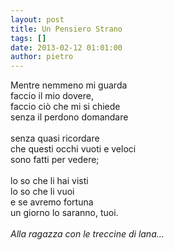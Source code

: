 ```yaml
---
layout: post
title: Un Pensiero Strano
tags: []
date: 2013-02-12 01:01:00
author: pietro
---
```

Mentre nemmeno mi guarda<br/>faccio il mio dovere,<br/>faccio ciò che mi si chiede<br/>senza il perdono domandare<br/><br/>senza quasi ricordare<br/>che questi occhi vuoti e veloci<br/>sono fatti per vedere;<br/><br/>lo so che li hai visti<br/>lo so che li vuoi<br/>e se avremo fortuna<br/>un giorno lo saranno, tuoi.<br/><br/><i>Alla ragazza con le treccine di lana...</i>
